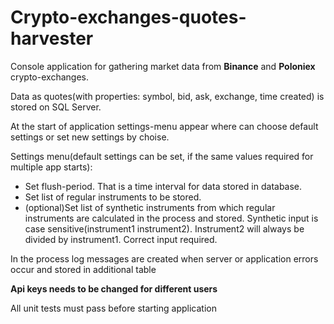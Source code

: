 # Crypto-exchanges-quotes-harvester
<p>Console application for gathering market data from <strong>Binance</strong> and <strong>Poloniex</strong> crypto-exchanges.</p>
<p>Data as quotes(with properties: symbol, bid, ask, exchange, time created) is stored on SQL Server.</p>
<p>At the start of application settings-menu appear where can choose default settings or set new settings by choise.</p>
<p>Settings menu(default settings can be set, if the same values required for multiple app starts):
<ul>
  <li>Set flush-period. That is a time interval for data stored in database.</li>
  <li>Set list of regular instruments to be stored.</li>
  <li>(optional)Set list of synthetic instruments from which regular instruments are calculated in the process and stored. Synthetic input is case sensitive(instrument1 instrument2). Instrument2 will always be divided by instrument1. Correct input required.</li>
</ul>
</p>
<p>In the process log messages are created when server or application errors occur and stored in additional table</p>
<p><strong>Api keys needs to be changed for different users</strong></p>
<p>All unit tests must pass before starting application</p>
